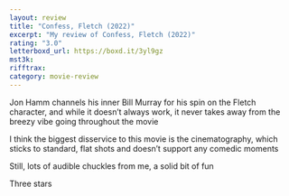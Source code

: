 ```yaml
---
layout: review
title: "Confess, Fletch (2022)"
excerpt: "My review of Confess, Fletch (2022)"
rating: "3.0"
letterboxd_url: https://boxd.it/3yl9gz
mst3k:
rifftrax:
category: movie-review
---
```


Jon Hamm channels his inner Bill Murray for his spin on the Fletch character, and while it doesn’t always work, it never takes away from the breezy vibe going throughout the movie

I think the biggest disservice to this movie is the cinematography, which sticks to standard, flat shots and doesn’t support any comedic moments

Still, lots of audible chuckles from me, a solid bit of fun

Three stars
